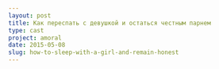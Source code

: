 ```yaml
---
layout: post
title: Как переспать с девушкой и остаться честным парнем
type: cast
project: amoral
date: 2015-05-08
slug: how-to-sleep-with-a-girl-and-remain-honest
---
```



